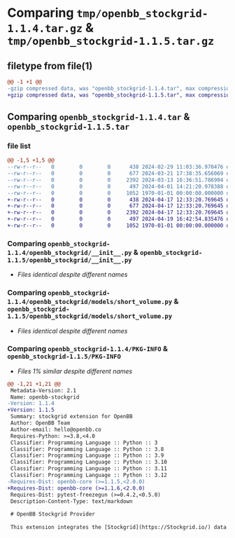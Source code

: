 # Comparing `tmp/openbb_stockgrid-1.1.4.tar.gz` & `tmp/openbb_stockgrid-1.1.5.tar.gz`

## filetype from file(1)

```diff
@@ -1 +1 @@
-gzip compressed data, was "openbb_stockgrid-1.1.4.tar", max compression
+gzip compressed data, was "openbb_stockgrid-1.1.5.tar", max compression
```

## Comparing `openbb_stockgrid-1.1.4.tar` & `openbb_stockgrid-1.1.5.tar`

### file list

```diff
@@ -1,5 +1,5 @@
--rw-r--r--   0        0        0      438 2024-02-29 11:03:36.970476 openbb_stockgrid-1.1.4/README.md
--rw-r--r--   0        0        0      677 2024-03-21 17:38:35.656069 openbb_stockgrid-1.1.4/openbb_stockgrid/__init__.py
--rw-r--r--   0        0        0     2392 2024-03-13 16:36:51.786904 openbb_stockgrid-1.1.4/openbb_stockgrid/models/short_volume.py
--rw-r--r--   0        0        0      497 2024-04-01 14:21:20.978388 openbb_stockgrid-1.1.4/pyproject.toml
--rw-r--r--   0        0        0     1052 1970-01-01 00:00:00.000000 openbb_stockgrid-1.1.4/PKG-INFO
+-rw-r--r--   0        0        0      438 2024-04-17 12:33:20.769645 openbb_stockgrid-1.1.5/README.md
+-rw-r--r--   0        0        0      677 2024-04-17 12:33:20.769645 openbb_stockgrid-1.1.5/openbb_stockgrid/__init__.py
+-rw-r--r--   0        0        0     2392 2024-04-17 12:33:20.769645 openbb_stockgrid-1.1.5/openbb_stockgrid/models/short_volume.py
+-rw-r--r--   0        0        0      497 2024-04-19 16:42:54.835476 openbb_stockgrid-1.1.5/pyproject.toml
+-rw-r--r--   0        0        0     1052 1970-01-01 00:00:00.000000 openbb_stockgrid-1.1.5/PKG-INFO
```

### Comparing `openbb_stockgrid-1.1.4/openbb_stockgrid/__init__.py` & `openbb_stockgrid-1.1.5/openbb_stockgrid/__init__.py`

 * *Files identical despite different names*

### Comparing `openbb_stockgrid-1.1.4/openbb_stockgrid/models/short_volume.py` & `openbb_stockgrid-1.1.5/openbb_stockgrid/models/short_volume.py`

 * *Files identical despite different names*

### Comparing `openbb_stockgrid-1.1.4/PKG-INFO` & `openbb_stockgrid-1.1.5/PKG-INFO`

 * *Files 1% similar despite different names*

```diff
@@ -1,21 +1,21 @@
 Metadata-Version: 2.1
 Name: openbb-stockgrid
-Version: 1.1.4
+Version: 1.1.5
 Summary: stockgrid extension for OpenBB
 Author: OpenBB Team
 Author-email: hello@openbb.co
 Requires-Python: >=3.8,<4.0
 Classifier: Programming Language :: Python :: 3
 Classifier: Programming Language :: Python :: 3.8
 Classifier: Programming Language :: Python :: 3.9
 Classifier: Programming Language :: Python :: 3.10
 Classifier: Programming Language :: Python :: 3.11
 Classifier: Programming Language :: Python :: 3.12
-Requires-Dist: openbb-core (>=1.1.5,<2.0.0)
+Requires-Dist: openbb-core (>=1.1.6,<2.0.0)
 Requires-Dist: pytest-freezegun (>=0.4.2,<0.5.0)
 Description-Content-Type: text/markdown
 
 # OpenBB Stockgrid Provider
 
 This extension integrates the [Stockgrid](https://Stockgrid.io/) data provider into the OpenBB Platform.
```

